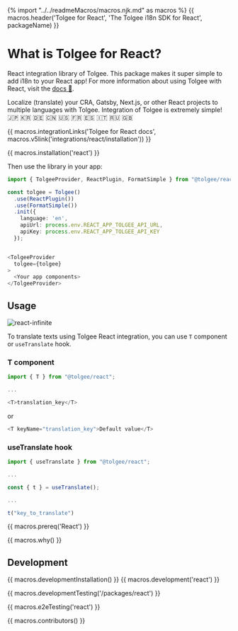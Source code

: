 {% import "../../readmeMacros/macros.njk.md" as macros %}
{{ macros.header('Tolgee for React', 'The Tolgee i18n SDK for React', packageName) }}

# What is Tolgee for React?
React integration library of Tolgee. This package makes it super simple to add i18n to your React app!
For more information about using Tolgee with React, visit the [docs 📖](https://tolgee.io/integrations/react).

Localize (translate) your CRA, Gatsby, Next.js, or other React projects to multiple languages with Tolgee. Integration of Tolgee is extremely simple! 🇯🇵 🇰🇷 🇩🇪 🇨🇳 🇺🇸 🇫🇷 🇪🇸 🇮🇹 🇷🇺 🇬🇧

{{ macros.integrationLinks('Tolgee for React docs', macros.v5link('integrations/react/installation')) }}

{{ macros.installation('react') }}

Then use the library in your app:

```typescript jsx
import { TolgeeProvider, ReactPlugin, FormatSimple } from "@tolgee/react";

const tolgee = Tolgee()
  .use(ReactPlugin())
  .use(FormatSimple())
  .init({
    language: 'en',
    apiUrl: process.env.REACT_APP_TOLGEE_API_URL,
    apiKey: process.env.REACT_APP_TOLGEE_API_KEY
  });


<TolgeeProvider
  tolgee={tolgee}
>
  <Your app components>
</TolgeeProvider>
```

## Usage

![react-infinite](https://user-images.githubusercontent.com/18496315/137308502-844f5ccf-1895-414d-bf40-6707cb691853.gif)

To translate texts using Tolgee React integration, you can use `T` component or `useTranslate` hook.

### T component

```typescript jsx
import { T } from "@tolgee/react";

...

<T>translation_key</T>
```

or

```typescript jsx
<T keyName="translation_key">Default value</T>
```

### useTranslate hook

```javascript
import { useTranslate } from "@tolgee/react";

...

const { t } = useTranslate();

...

t("key_to_translate")
```

{{ macros.prereq('React') }}

{{ macros.why() }}

## Development
{{ macros.developmentInstallation() }}
{{ macros.development('react') }}

{{ macros.developmentTesting('/packages/react') }}

{{ macros.e2eTesting('react') }}

{{ macros.contributors() }}
